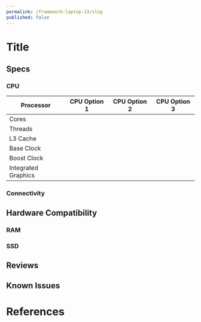 ```yaml
---
permalink: /framework-laptop-13/slug
published: false
---
```

# Title

## Specs
### CPU

| Processor           | CPU Option 1 | CPU Option 2 | CPU Option 3 |
| ------------------- | ------------ | ------------ | ------------ |
| Cores               |              |              |              |
| Threads             |              |              |              |         
| L3 Cache            |              |              |              |
| Base Clock          |              |              |              |
| Boost Clock         |              |              |              |
| Integrated Graphics |              |              |              |

### Connectivity
## Hardware Compatibility
### RAM
### SSD
## Reviews
## Known Issues

# References